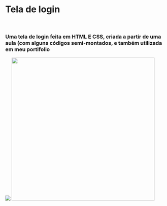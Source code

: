 <h1>Tela de login</h1>
<br>

<h3>Uma tela de login feita em HTML E CSS, criada a partir de uma aula (com alguns códigos semi-montados, e também utilizada em meu portifolio</h3>


<img src="https://cdn.discordapp.com/attachments/706703254817603604/1147530612362711151/image.png">
<img src="https://cdn.discordapp.com/attachments/706703254817603604/1147530678074880030/image.png" style= "width: 450px">
